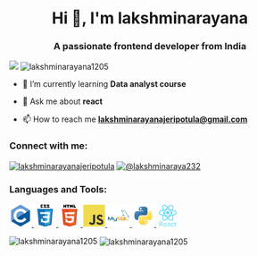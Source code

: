 <h1 align="center">Hi 👋, I'm lakshminarayana</h1>
<h3 align="center">A passionate frontend developer from India</h3>
<img src="https://i.gifer.com/75ez.gif>

<p align="left"> <img src="https://komarev.com/ghpvc/?username=lakshminarayana1205&label=Profile%20views&color=0e75b6&style=flat" alt="lakshminarayana1205" /> </p>

- 🌱 I’m currently learning **Data analyst course**

- 💬 Ask me about **react**

- 📫 How to reach me **lakshminarayanajeripotula@gmail.com**

<h3 align="left">Connect with me:</h3>
<p align="left">
<a href="https://linkedin.com/in/lakshminarayanajeripotula" target="blank"><img align="center" src="https://raw.githubusercontent.com/rahuldkjain/github-profile-readme-generator/master/src/images/icons/Social/linked-in-alt.svg" alt="lakshminarayanajeripotula" height="30" width="40" /></a>
<a href="https://www.hackerrank.com/@lakshminaraya232" target="blank"><img align="center" src="https://raw.githubusercontent.com/rahuldkjain/github-profile-readme-generator/master/src/images/icons/Social/hackerrank.svg" alt="@lakshminaraya232" height="30" width="40" /></a>
</p>

<h3 align="left">Languages and Tools:</h3>
<p align="left"> <a href="https://www.cprogramming.com/" target="_blank" rel="noreferrer"> <img src="https://raw.githubusercontent.com/devicons/devicon/master/icons/c/c-original.svg" alt="c" width="40" height="40"/> </a> <a href="https://www.w3schools.com/css/" target="_blank" rel="noreferrer"> <img src="https://raw.githubusercontent.com/devicons/devicon/master/icons/css3/css3-original-wordmark.svg" alt="css3" width="40" height="40"/> </a> <a href="https://www.w3.org/html/" target="_blank" rel="noreferrer"> <img src="https://raw.githubusercontent.com/devicons/devicon/master/icons/html5/html5-original-wordmark.svg" alt="html5" width="40" height="40"/> </a> <a href="https://developer.mozilla.org/en-US/docs/Web/JavaScript" target="_blank" rel="noreferrer"> <img src="https://raw.githubusercontent.com/devicons/devicon/master/icons/javascript/javascript-original.svg" alt="javascript" width="40" height="40"/> </a> <a href="https://www.mysql.com/" target="_blank" rel="noreferrer"> <img src="https://raw.githubusercontent.com/devicons/devicon/master/icons/mysql/mysql-original-wordmark.svg" alt="mysql" width="40" height="40"/> </a> <a href="https://www.python.org" target="_blank" rel="noreferrer"> <img src="https://raw.githubusercontent.com/devicons/devicon/master/icons/python/python-original.svg" alt="python" width="40" height="40"/> </a> <a href="https://reactjs.org/" target="_blank" rel="noreferrer"> <img src="https://raw.githubusercontent.com/devicons/devicon/master/icons/react/react-original-wordmark.svg" alt="react" width="40" height="40"/> </a> </p>

<p><img align="left" src="https://github-readme-stats.vercel.app/api/top-langs?username=lakshminarayana1205&show_icons=true&locale=en&layout=compact" alt="lakshminarayana1205" /></p>

<p>&nbsp;<img align="center" src="https://github-readme-stats.vercel.app/api?username=lakshminarayana1205&show_icons=true&locale=en" alt="lakshminarayana1205" /></p>
